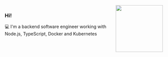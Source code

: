 <img align="right" src="https://user-images.githubusercontent.com/30202634/89540902-0da24b80-d7d4-11ea-9614-ccf4bf42dfc6.png" width="150"/>

### Hi!

💻 I'm a backend software engineer working with Node.js, TypeScript, Docker and Kubernetes
